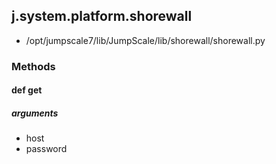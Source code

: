 ## j.system.platform.shorewall

- /opt/jumpscale7/lib/JumpScale/lib/shorewall/shorewall.py

### Methods

#### def get 

##### arguments

- host
- password

